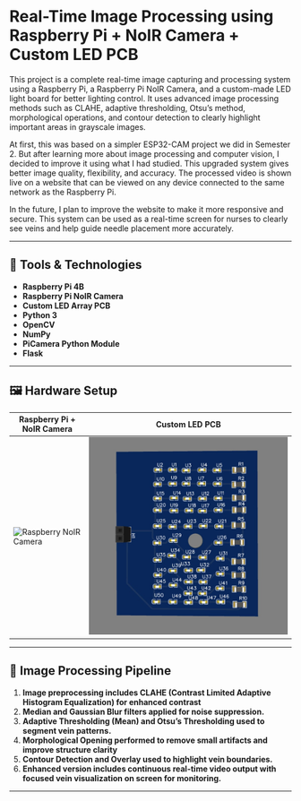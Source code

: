 # Real-Time Image Processing using Raspberry Pi + NoIR Camera + Custom LED PCB

This project is a complete real-time image capturing and processing system using a Raspberry Pi, a Raspberry Pi NoIR Camera, and a custom-made LED light board for better lighting control. It uses advanced image processing methods such as CLAHE, adaptive thresholding, Otsu’s method, morphological operations, and contour detection to clearly highlight important areas in grayscale images.

At first, this was based on a simpler ESP32-CAM project we did in Semester 2. But after learning more about image processing and computer vision, I decided to improve it using what I had studied. This upgraded system gives better image quality, flexibility, and accuracy. The processed video is shown live on a website that can be viewed on any device connected to the same network as the Raspberry Pi.

In the future, I plan to improve the website to make it more responsive and secure. This system can be used as a real-time screen for nurses to clearly see veins and help guide needle placement more accurately.

---

## 🧰 Tools & Technologies

- **Raspberry Pi 4B**
- **Raspberry Pi NoIR Camera**
- **Custom LED Array PCB**
- **Python 3**
- **OpenCV**
- **NumPy**
- **PiCamera Python Module**
- **Flask**

---

## 🖼️ Hardware Setup

| Raspberry Pi + NoIR Camera | Custom LED PCB |
|----------------------------|----------------|
| ![Raspberry NoIR Camera](https://raw.githubusercontent.com/your-username/your-repo/main/images/raspberry_pi_noir.jpg) | ![Custom PCB](Assets/3D_Vein.jpg) |



---

## 🔬 Image Processing Pipeline

1. **Image preprocessing includes CLAHE (Contrast Limited Adaptive Histogram Equalization) for enhanced contrast**  
2. **Median and Gaussian Blur filters applied for noise suppression.**
3. **Adaptive Thresholding (Mean) and Otsu’s Thresholding used to segment vein patterns.**
4. **Morphological Opening performed to remove small artifacts and improve structure clarity**
5. **Contour Detection and Overlay used to highlight vein boundaries.**
6. **Enhanced version includes continuous real-time video output with focused vein visualization on screen for monitoring.**


---


